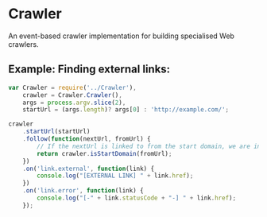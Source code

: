 Crawler
=======

An event-based crawler implementation for building specialised Web crawlers.



Example: Finding external links:
--------------------------------

```javascript
var Crawler = require('../Crawler'),
    crawler = Crawler.Crawler(),
    args = process.argv.slice(2),
    startUrl = (args.length)? args[0] : 'http://example.com/';

crawler
    .startUrl(startUrl)
    .follow(function(nextUrl, fromUrl) {
        // If the nextUrl is linked to from the start domain, we are interested.
        return crawler.isStartDomain(fromUrl);
    })
    .on('link.external', function(link) {
        console.log("[EXTERNAL LINK] " + link.href);
    })
    .on('link.error', function(link) {
        console.log("[-" + link.statusCode + "-] " + link.href);
    });
```

